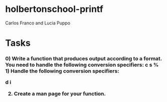 # holbertonschool-printf
Carlos Franco and Lucia Puppo 
<h1> Tasks </h1>

<h3> 
 0) Write a function that produces output according to a format.
 You need to handle the following conversion specifiers:
c
s
%
1) Handle the following conversion specifiers:

d
i

2) Create a man page for your function.
</h3>
